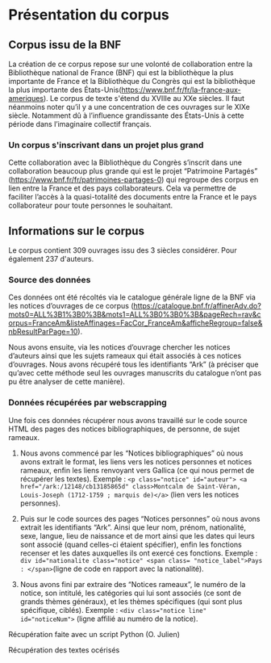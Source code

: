 # Présentation du corpus
## Corpus issu de la BNF
La création de ce corpus repose sur une volonté de collaboration entre la Bibliothèque national de France (BNF) qui est la bibliothèque la plus importante de France et la Bibliothèque du Congrès qui est la bibliothèque la plus importante des États-Unis(https://www.bnf.fr/fr/la-france-aux-ameriques). Le corpus de texte s'étend du XVIIIe au XXe siècles. Il faut néanmoins noter qu’il y a une concentration de ces ouvrages sur le XIXe siècle. Notamment dû à l’influence grandissante des États-Unis à cette période dans l’imaginaire collectif français. 

### Un corpus s'inscrivant dans un projet plus grand   
Cette collaboration avec la Bibliothèque du Congrès s’inscrit dans une collaboration beaucoup plus grande qui est le projet “Patrimoine Partagés” (https://www.bnf.fr/fr/patrimoines-partages-0) qui regroupe des corpus en lien entre la France et des pays collaborateurs. Cela va permettre de faciliter l’accès à la quasi-totalité des documents entre la France et le pays collaborateur pour toute personnes le souhaitant.  


## Informations sur le corpus 
Le corpus contient 309 ouvrages issu des 3 siècles considérer. Pour également 237 d'auteurs. 

### Source des données
Ces données ont été récoltés via le catalogue générale ligne de la BNF via les notices d’ouvrages de ce corpus (https://catalogue.bnf.fr/affinerAdv.do?mots0=ALL%3B1%3B0%3B&mots1=ALL%3B0%3B0%3B&pageRech=rav&corpus=FranceAm&listeAffinages=FacCor_FranceAm&afficheRegroup=false&nbResultParPage=10). 

Nous avons ensuite, via les notices d’ouvrage chercher les notices d’auteurs ainsi que les sujets rameaux qui était associés à ces notices d’ouvrages. Nous avons récupéré tous les identifiants “Ark” (à préciser que qu’avec cette méthode seul les ouvrages manuscrits du catalogue n’ont pas pu être analyser de cette manière).   


### Données récupérées par webscrapping
Une fois ces données récupérer nous avons travaillé sur le code source HTML des pages des notices bibliographiques, de personne, de sujet rameaux.  

1. Nous avons commencé par les “Notices bibliographiques” où nous avons extrait le format, les liens vers les notices personnes et notices rameaux, enfin les liens renvoyant vers Gallica (ce qui nous permet de récupérer les textes). Exemple : `<p class="notice" id="auteur"> <a href="/ark:/12148/cb13185865d" class>Montcalm de Saint-Véran, Louis-Joseph (1712-1759 ; marquis de)</a>` (lien vers les notices personnes).

2. Puis sur le code sources des pages “Notices personnes” où nous avons extrait les identifiants “Ark”. Ainsi que leur nom, prénom, nationalité, sexe, langue, lieu de naissance et de mort ainsi que les dates qui leurs sont associé (quand celles-ci étaient spécifier), enfin les fonctions recenser et les dates auxquelles ils ont exercé ces fonctions. Exemple : ` div id="nationalite class="notice"
<span class= "notice_label">Pays : </span>`(ligne de code en rapport avec la nationalité).

3. Nous avons fini par extraire des “Notices rameaux”, le numéro de la notice, son intitulé, les catégories qui lui sont associés (ce sont de grands thèmes généraux), et les thèmes spécifiques (qui sont plus spécifique, ciblés).  Exemple : `<div class="notice line" id="noticeNum">` (ligne affilié au numéro de la notice).


Récupération faite avec un script Python (O. Julien)

Récupération des textes océrisés
